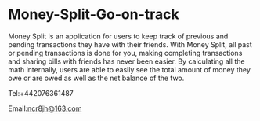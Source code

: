# Money-Split-Go-on-track

Money Split is an application for users to keep track of previous and pending transactions they have with their friends. With Money Split, all past or pending transactions is done for you, making completing transactions and sharing bills with friends has never been easier. By calculating all the math internally, users are able to easily see the total amount of money they owe or are owed as well as the net balance of the two.

Tel:+442076361487

Email:ncr8jh@163.com
